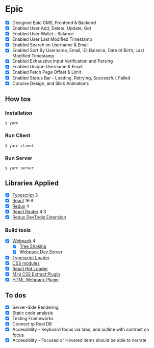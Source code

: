 # Epic

- [x] Designed Epic CMS, Frontend & Backend
- [x] Enabled User Add, Delete, Update, Get
- [x] Enabled User Wallet - Balance
- [x] Enabled User Last Modified Timestamp
- [x] Enabled Search on Username & Email
- [x] Enabled Sort By Username, Email, ID, Balance, Date of Birth, Last Modified Timestamp
- [x] Enabled Exhaustive Input Verification and Parsing
- [x] Enabled Unique Username & Email
- [x] Enabled Fetch Page Offset & Limit
- [x] Enabled Status Bar - Loading, Retrying, Successful, Failed
- [x] Concise Design, and Slick Animations

## How tos

### Installation

```
$ yarn
```

### Run Client

```
$ yarn client
```

### Run Server

```
$ yarn server
```

## Libraries Applied

- [x] [Typescript](https://www.typescriptlang.org/) 3
- [x] [React](https://facebook.github.io/react/) 16.8
- [x] [Redux](https://github.com/reactjs/redux) 4
- [x] [React Router](https://github.com/ReactTraining/react-router) 4.3
- [x] [Redux DevTools Extension](https://github.com/zalmoxisus/redux-devtools-extension)

### Build tools

- [x] [Webpack](https://webpack.github.io) 4
  - [x] [Tree Shaking](https://medium.com/@Rich_Harris/tree-shaking-versus-dead-code-elimination-d3765df85c80)
  - [x] [Webpack Dev Server](https://github.com/webpack/webpack-dev-server)
- [x] [Typescript Loader](https://github.com/TypeStrong/ts-loader)
- [x] [CSS modules](https://github.com/css-modules/css-modules)
- [x] [React Hot Loader](https://github.com/gaearon/react-hot-loader)
- [x] [Mini CSS Extract Plugin](https://github.com/webpack-contrib/mini-css-extract-plugin)
- [x] [HTML Webpack Plugin](https://github.com/ampedandwired/html-webpack-plugin)

## To dos

- [x] Server-Side Rendering
- [x] Static code analysis
- [x] Testing Frameworks
- [x] Connect tp Real DB
- [x] Accessiblity - Keyboard focus via tabs, and outline with contrast on focus
- [x] Accessiblity - Focused or Hovered items should be able to narrate